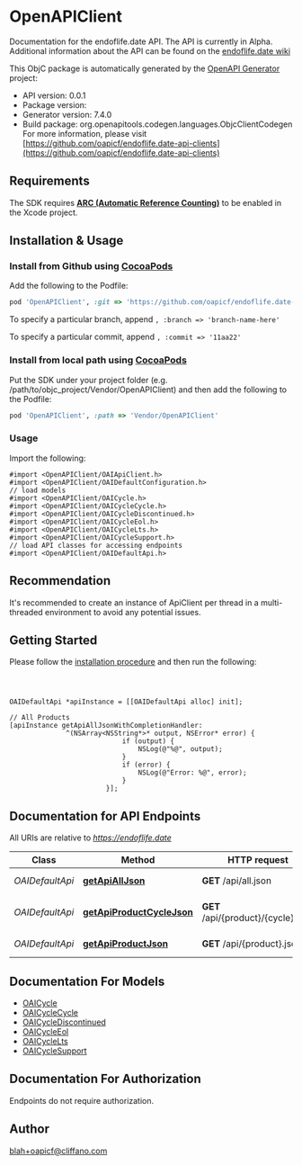 # OpenAPIClient

Documentation for the endoflife.date API. The API is currently in Alpha. Additional information about the API can be found on the [endoflife.date wiki](https://github.com/endoflife-date/endoflife.date/wiki)

This ObjC package is automatically generated by the [OpenAPI Generator](https://openapi-generator.tech) project:

- API version: 0.0.1
- Package version: 
- Generator version: 7.4.0
- Build package: org.openapitools.codegen.languages.ObjcClientCodegen
For more information, please visit [https://github.com/oapicf/endoflife.date-api-clients](https://github.com/oapicf/endoflife.date-api-clients)

## Requirements

The SDK requires [**ARC (Automatic Reference Counting)**](http://stackoverflow.com/questions/7778356/how-to-enable-disable-automatic-reference-counting) to be enabled in the Xcode project.

## Installation & Usage
### Install from Github using [CocoaPods](https://cocoapods.org/)

Add the following to the Podfile:

```ruby
pod 'OpenAPIClient', :git => 'https://github.com/oapicf/endoflife.date-api-clients.git'
```

To specify a particular branch, append `, :branch => 'branch-name-here'`

To specify a particular commit, append `, :commit => '11aa22'`

### Install from local path using [CocoaPods](https://cocoapods.org/)

Put the SDK under your project folder (e.g. /path/to/objc_project/Vendor/OpenAPIClient) and then add the following to the Podfile:

```ruby
pod 'OpenAPIClient', :path => 'Vendor/OpenAPIClient'
```

### Usage

Import the following:

```objc
#import <OpenAPIClient/OAIApiClient.h>
#import <OpenAPIClient/OAIDefaultConfiguration.h>
// load models
#import <OpenAPIClient/OAICycle.h>
#import <OpenAPIClient/OAICycleCycle.h>
#import <OpenAPIClient/OAICycleDiscontinued.h>
#import <OpenAPIClient/OAICycleEol.h>
#import <OpenAPIClient/OAICycleLts.h>
#import <OpenAPIClient/OAICycleSupport.h>
// load API classes for accessing endpoints
#import <OpenAPIClient/OAIDefaultApi.h>

```

## Recommendation

It's recommended to create an instance of ApiClient per thread in a multi-threaded environment to avoid any potential issues.

## Getting Started

Please follow the [installation procedure](#installation--usage) and then run the following:

```objc



OAIDefaultApi *apiInstance = [[OAIDefaultApi alloc] init];

// All Products
[apiInstance getApiAllJsonWithCompletionHandler: 
              ^(NSArray<NSString*>* output, NSError* error) {
                            if (output) {
                                NSLog(@"%@", output);
                            }
                            if (error) {
                                NSLog(@"Error: %@", error);
                            }
                        }];

```

## Documentation for API Endpoints

All URIs are relative to *https://endoflife.date*

Class | Method | HTTP request | Description
------------ | ------------- | ------------- | -------------
*OAIDefaultApi* | [**getApiAllJson**](docs/OAIDefaultApi.md#getapialljson) | **GET** /api/all.json | All Products
*OAIDefaultApi* | [**getApiProductCycleJson**](docs/OAIDefaultApi.md#getapiproductcyclejson) | **GET** /api/{product}/{cycle}.json | Single cycle details
*OAIDefaultApi* | [**getApiProductJson**](docs/OAIDefaultApi.md#getapiproductjson) | **GET** /api/{product}.json | Get All Details


## Documentation For Models

 - [OAICycle](docs/OAICycle.md)
 - [OAICycleCycle](docs/OAICycleCycle.md)
 - [OAICycleDiscontinued](docs/OAICycleDiscontinued.md)
 - [OAICycleEol](docs/OAICycleEol.md)
 - [OAICycleLts](docs/OAICycleLts.md)
 - [OAICycleSupport](docs/OAICycleSupport.md)


## Documentation For Authorization

Endpoints do not require authorization.


## Author

blah+oapicf@cliffano.com

